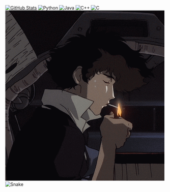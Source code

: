 [![GitHub Stats](https://github-readme-stats.vercel.app/api?username=rope01&show_icons=true&theme=radical)](https://github.com/rope01)
![Python](https://img.shields.io/badge/-Python-3776AB?logo=python&logoColor=black)
![Java](https://img.shields.io/badge/-Java-F7DF1E?logo=javascript&logoColor=black)
![C++](https://img.shields.io/badge/-C++-00599C?logo=c%2B%2B&logoColor=black)
![C](https://img.shields.io/badge/-C-A8B9CC?logo=c&logoColor=black)
![Banner](https://github.com/rope01/rope01/blob/main/cowboy%20bebop%20smoking%20GIF.gif)
![Snake](https://raw.githubusercontent.com/rope01/rope01/output/github-contribution-grid-snake.svg)
<style>
  .profile {
    background: linear-gradient(45deg, #FF6B6B, #FFE66D);
  }
</style>
